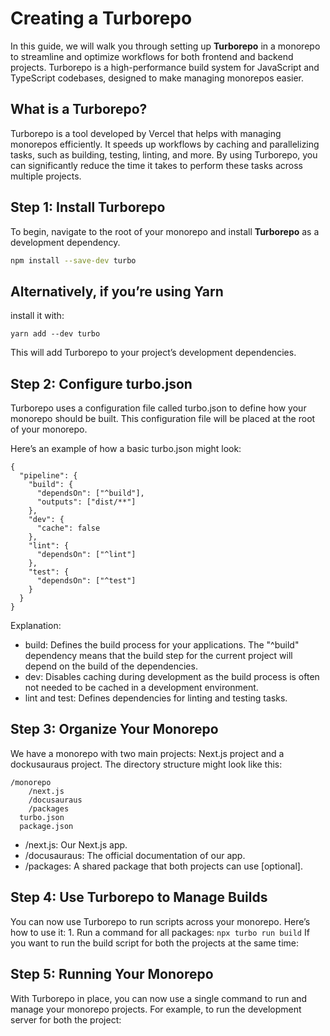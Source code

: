 # Creating a Turborepo 

In this guide, we will walk you through setting up **Turborepo** in a monorepo to streamline and optimize workflows for both frontend and backend projects. Turborepo is a high-performance build system for JavaScript and TypeScript codebases, designed to make managing monorepos easier.

## What is a Turborepo?

Turborepo is a tool developed by Vercel that helps with managing monorepos efficiently. It speeds up workflows by caching and parallelizing tasks, such as building, testing, linting, and more. By using Turborepo, you can significantly reduce the time it takes to perform these tasks across multiple projects.

## Step 1: Install Turborepo

To begin, navigate to the root of your monorepo and install **Turborepo** as a development dependency.

```bash
npm install --save-dev turbo
```

## Alternatively, if you’re using Yarn
install it with:
```
yarn add --dev turbo
```

This will add Turborepo to your project’s development dependencies.

## Step 2: Configure turbo.json

Turborepo uses a configuration file called turbo.json to define how your monorepo should be built. This configuration file will be placed at the root of your monorepo.

Here’s an example of how a basic turbo.json might look:

```
{
  "pipeline": {
    "build": {
      "dependsOn": ["^build"],
      "outputs": ["dist/**"]
    },
    "dev": {
      "cache": false
    },
    "lint": {
      "dependsOn": ["^lint"]
    },
    "test": {
      "dependsOn": ["^test"]
    }
  }
}
```

Explanation:
 - build: Defines the build process for your applications. The "^build" dependency means that the build step for the current project will depend on the build of the dependencies.
 - dev: Disables caching during development as the build process is often not needed to be cached in a development environment.
 - lint and test: Defines dependencies for linting and testing tasks.

## Step 3: Organize Your Monorepo

We have a monorepo with two main projects: Next.js project and a dockusauraus project. The directory structure might look like this:

```
/monorepo
    /next.js
    /docusauraus
    /packages
  turbo.json
  package.json
```

- /next.js: Our Next.js app.
- /docusauraus: The official documentation of our app.
- /packages: A shared package that both projects can use [optional].

## Step 4: Use Turborepo to Manage Builds
You can now use Turborepo to run scripts across your monorepo. Here’s how to use it:
	1.	Run a command for all packages:
    ```
    npx turbo run build
    ```
If you want to run the build script for both the projects at the same time:

## Step 5: Running Your Monorepo

With Turborepo in place, you can now use a single command to run and manage your monorepo projects. For example, to run the development server for both the project: